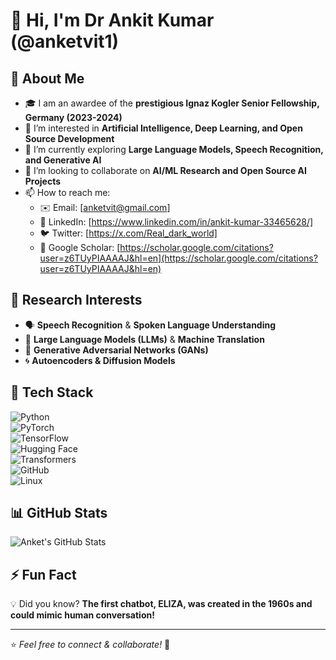 # 👋 Hi, I'm Dr Ankit Kumar (@anketvit1)  

## 🚀 About Me  
- 🎓 I am an awardee of the **prestigious Ignaz Kogler Senior Fellowship, Germany (2023-2024)**  
- 👀 I’m interested in **Artificial Intelligence, Deep Learning, and Open Source Development**  
- 🌱 I’m currently exploring **Large Language Models, Speech Recognition, and Generative AI**  
- 💞️ I’m looking to collaborate on **AI/ML Research and Open Source AI Projects**  
- 📫 How to reach me:  
  - ✉️ Email: [anketvit@gmail.com]  
  - 🔗 LinkedIn: [https://www.linkedin.com/in/ankit-kumar-33465628/]  
  - 🐦 Twitter: [https://x.com/Real_dark_world]  
  - 🔗 Google Scholar: [https://scholar.google.com/citations?user=z6TUyPIAAAAJ&hl=en](https://scholar.google.com/citations?user=z6TUyPIAAAAJ&hl=en)  
    

## 🔬 Research Interests  
- 🗣 **Speech Recognition** & **Spoken Language Understanding**  
- 🤖 **Large Language Models (LLMs)** & **Machine Translation**  
- 🎨 **Generative Adversarial Networks (GANs)**  
- 🌀 **Autoencoders & Diffusion Models**  

## 🔧 Tech Stack  
![Python](https://img.shields.io/badge/-Python-blue?style=flat-square&logo=python)  
![PyTorch](https://img.shields.io/badge/-PyTorch-orange?style=flat-square&logo=pytorch)  
![TensorFlow](https://img.shields.io/badge/-TensorFlow-blue?style=flat-square&logo=tensorflow)  
![Hugging Face](https://img.shields.io/badge/-HuggingFace-yellow?style=flat-square&logo=huggingface)  
![Transformers](https://img.shields.io/badge/-Transformers-red?style=flat-square&logo=transformers)  
![GitHub](https://img.shields.io/badge/-GitHub-black?style=flat-square&logo=github)  
![Linux](https://img.shields.io/badge/-Linux-gray?style=flat-square&logo=linux)  

## 📊 GitHub Stats  
![Anket's GitHub Stats](https://github-readme-stats.vercel.app/api?username=anketvit1&show_icons=true&theme=tokyonight)  

## ⚡ Fun Fact  
💡 Did you know? **The first chatbot, ELIZA, was created in the 1960s and could mimic human conversation!**  

---  
⭐ _Feel free to connect & collaborate!_  🚀
